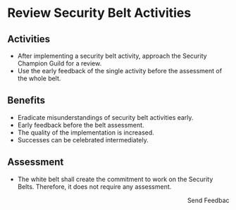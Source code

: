 # Review Security Belt Activities

## Activities

- After implementing a security belt activity, approach the Security Champion Guild for a review.
- Use the early feedback of the single activity before the assessment of the whole belt.

## Benefits

- Eradicate misunderstandings of security belt activities early.
- Early feedback before the belt assessment.
- The quality of the implementation is increased.
- Successes can be celebrated intermediately.

## Assessment

- The white belt shall create the commitment to work on the Security Belts. Therefore, it does not require any assessment.

<p align="right">Send Feedbac</p>

